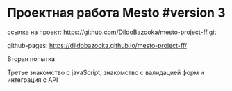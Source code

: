 # Проектная работа Mesto #version 3

ссылка на проект: https://github.com/DildoBazooka/mesto-project-ff.git

github-pages: https://dildobazooka.github.io/mesto-project-ff/

Вторая попытка

Третье знакомство с javaScript, знакомство с валидацией форм и интеграция с API

